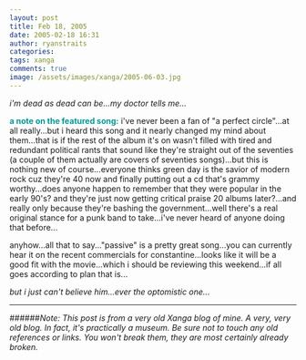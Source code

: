 ```yaml
---
layout: post
title: Feb 18, 2005
date: 2005-02-18 16:31
author: ryanstraits
categories:
tags: xanga
comments: true
image: /assets/images/xanga/2005-06-03.jpg
---
```

<em>i'm dead as dead can be...my doctor tells me...</em>

<!-- break -->

<strong><span style="color:#009999;">a note on the featured song:</span></strong> i've never been a fan of "a perfect circle"...at all really...but i heard this song and it nearly changed my mind about them...that is if the rest of the album it's on wasn't filled with tired and redundant political rants that sound like they're straight out of the seventies (a couple of them actually are covers of seventies songs)...but this is nothing new of course...everyone thinks green day is the savior of modern rock cuz they're 40 now and finally putting out a cd that's grammy worthy...does anyone happen to remember that they were popular in the early 90's? and they're just now getting critical praise 20 albums later?...and really only because they're bashing the government...well there's a real original stance for a punk band to take...i've never heard of anyone doing that before...

anyhow...all that to say..."passive" is a pretty great song...you can currently hear it on the recent commercials for constantine...looks like it will be a good fit with the movie...which i should be reviewing this weekend...if all goes according to plan that is...

<em>but i just can't believe him...ever the optomistic one...</em>

---

######*Note: This post is from a very old Xanga blog of mine. A very, very old blog. In fact, it's practically a museum. Be sure not to touch any old references or links. You won't break them, they are most certainly already broken.*